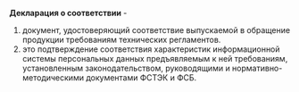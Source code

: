 **Декларация о соответствии** -
1. документ, удостоверяющий соответствие выпускаемой в обращение продукции требованиям технических регламентов.
2. это подтверждение соответствия характеристик информационной системы персональных данных предъявляемым к ней требованиям, установленным законодательством, руководящими и нормативно-методическими документами ФСТЭК и ФСБ.